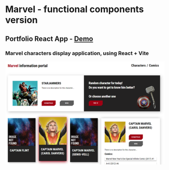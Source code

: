# Marvel - functional components version

## Portfolio React App - [Demo](https://mve-react-marvel-functions.vercel.app/)

### Marvel characters display application, using React + Vite

![Marvel](screenshot/marvel.png 'Marvel')

